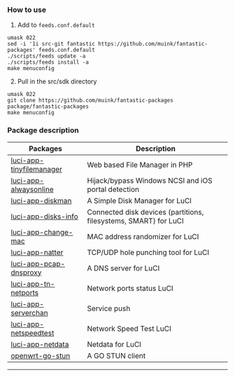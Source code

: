 ### How to use

1. Add to `feeds.conf.default`
```shell
umask 022
sed -i '1i src-git fantastic https://github.com/muink/fantastic-packages' feeds.conf.default
./scripts/feeds update -a
./scripts/feeds install -a
make menuconfig
```

2. Pull in the src/sdk directory
```shell
umask 022
git clone https://github.com/muink/fantastic-packages package/fantastic-packages
make menuconfig
```

### Package description
| Packages | Description |
| ---- | ---- |
| [luci-app-tinyfilemanager][] | Web based File Manager in PHP |
| [luci-app-alwaysonline][] | Hijack/bypass Windows NCSI and iOS portal detection |
| [luci-app-diskman][] | A Simple Disk Manager for LuCI |
| [luci-app-disks-info][] | Connected disk devices (partitions, filesystems, SMART) for LuCI |
| [luci-app-change-mac][] | MAC address randomizer for LuCI |
| [luci-app-natter][] | TCP/UDP hole punching tool for LuCI |
| [luci-app-pcap-dnsproxy][] | A DNS server for LuCI |
| [luci-app-tn-netports][] | Network ports status LuCI |
| [luci-app-serverchan][] | Service push |
| [luci-app-netspeedtest][] | Network Speed Test LuCI |
| [luci-app-netdata][] | Netdata for LuCI |
| [openwrt-go-stun][] | A GO STUN client  |

--------

[luci-app-tinyfilemanager]: https://github.com/muink/luci-app-tinyfilemanager
[luci-app-alwaysonline]: https://github.com/muink/luci-app-alwaysonline
[luci-app-diskman]: https://github.com/lisaac/luci-app-diskman
[luci-app-disks-info]: https://github.com/gSpotx2f/luci-app-disks-info
[luci-app-change-mac]: https://github.com/muink/luci-app-change-mac
[luci-app-natter]: https://github.com/muink/luci-app-natter
[luci-app-pcap-dnsproxy]: https://github.com/muink/luci-app-pcap-dnsproxy
[luci-app-tn-netports]: https://github.com/muink/luci-app-tn-netports
[luci-app-serverchan]: https://github.com/tty228/luci-app-serverchan
[luci-app-netspeedtest]: https://github.com/muink/luci-app-netspeedtest
[luci-app-netdata]: https://github.com/muink/luci-app-netdata
[openwrt-go-stun]: https://github.com/muink/openwrt-go-stun
